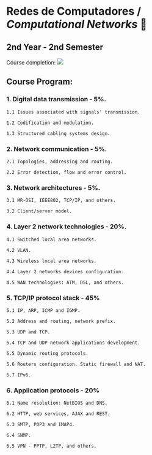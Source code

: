 # Redes de Computadores / *Computational Networks* 🧮

## 2nd Year - 2nd Semester 

Course completion: ![](https://progress-bar.dev/66)

## Course Program:
### 1. Digital data transmission - 5%.

    1.1 Issues associated with signals' transmission.

    1.2 Codification and modulation.

    1.3 Structured cabling systems design.

### 2. Network communication - 5%.
    
    2.1 Topologies, addressing and routing.
    
    2.2 Error detection, flow and error control.

### 3. Network architectures - 5%.

    3.1 MR-OSI, IEEE802, TCP/IP, and others.

    3.2 Client/server model.

### 4. Layer 2 network technologies - 20%.

    4.1 Switched local area networks.

    4.2 VLAN.

    4.3 Wireless local area networks.

    4.4 Layer 2 networks devices configuration.

    4.5 WAN technologies: ATM, DSL, and others.

### 5. TCP/IP protocol stack - 45%

    5.1 IP, ARP, ICMP and IGMP.

    5.2 Address and routing, network prefix.

    5.3 UDP and TCP.

    5.4 TCP and UDP network applications development.

    5.5 Dynamic routing protocols.

    5.6 Routers configuration. Static firewall and NAT.

    5.7 IPv6.

### 6. Application protocols - 20%
    
    6.1 Name resolution: NetBIOS and DNS.
    
    6.2 HTTP, web services, AJAX and REST.
    
    6.3 SMTP, POP3 and IMAP4.
    
    6.4 SNMP.
    
    6.5 VPN - PPTP, L2TP, and others.